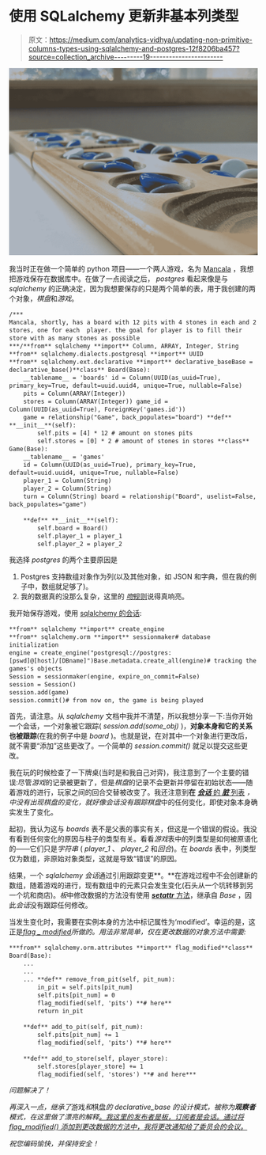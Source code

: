 # 使用 SQLalchemy 更新非基本列类型

> 原文：<https://medium.com/analytics-vidhya/updating-non-primitive-columns-types-using-sqlalchemy-and-postgres-12f8206ba457?source=collection_archive---------19----------------------->

![](img/fff19cde7c0baa7f8468b03454e14416.png)

我当时正在做一个简单的 python 项目——一个两人游戏，名为 [Mancala](https://en.wikipedia.org/wiki/Mancala) ，我想把游戏保存在数据库中。在做了一点阅读之后， *postgres* 看起来像是与 *sqlalchemy* 的正确决定，因为我想要保存的只是两个简单的表，用于我创建的两个对象，*棋盘*和*游戏*。

```
/***
Mancala, shortly, has a board with 12 pits with 4 stones in each and 2 stores, one for each  player. the goal for player is to fill their store with as many stones as possible
***/**from** sqlalchemy **import** Column, ARRAY, Integer, String
**from** sqlalchemy.dialects.postgresql **import** UUID
**from** sqlalchemy.ext.declarative **import** declarative_baseBase = declarative_base()**class** Board(Base):
    __tablename__ = 'boards' id = Column(UUID(as_uuid=True), primary_key=True, default=uuid.uuid4, unique=True, nullable=False)
    pits = Column(ARRAY(Integer))
    stores = Column(ARRAY(Integer)) game_id = Column(UUID(as_uuid=True), ForeignKey('games.id'))
    game = relationship("Game", back_populates="board") **def** **__init__**(self):
        self.pits = [4] * 12 # amount on stones pits
        self.stores = [0] * 2 # amount of stones in stores **class** Game(Base):
    __tablename__ = 'games'
    id = Column(UUID(as_uuid=True), primary_key=True, default=uuid.uuid4, unique=True, nullable=False)
    player_1 = Column(String)
    player_2 = Column(String)
    turn = Column(String) board = relationship("Board", uselist=False, back_populates="game")

    **def** **__init__**(self):
        self.board = Board()
        self.player_1 = player_1
        self.player_2 = player_2
```

我选择 *postgres* 的两个主要原因是

1.  Postgres 支持数组对象作为列(以及其他对象，如 JSON 和字典，但在我的例子中，数组就足够了)。
2.  我的数据真的没那么复杂，这里的 [*吻*规则](https://en.wikipedia.org/wiki/KISS_principle)说得真响亮。

我开始保存游戏，使用 [sqlalchemy 的会话](https://docs.sqlalchemy.org/en/13/orm/session_basics.html):

```
**from** sqlalchemy **import** create_engine
**from** sqlalchemy.orm **import** sessionmaker# database initialization
engine = create_engine("postgresql://postgres:[pswd]@[host]/[DBname]")Base.metadata.create_all(engine)# tracking the games's objects
Session = sessionmaker(engine, expire_on_commit=False)
session = Session()
session.add(game)
session.commit()# from now on, the game is being played
```

首先，请注意。从 *sqlalchemy* 文档中我并不清楚，所以我想分享一下:当你开始一个会话，一个对象被它跟踪( *session.add(some_obj)* )，**对象本身和它的关系也被跟踪**(在我的例子中是 *board* )。也就是说，在对其中一个对象进行更改后，就不需要“添加”这些更改了。一个简单的 *session.commit()* 就足以提交这些更改。

我在玩的时候检查了一下牌桌(当时是和我自己对弈)，我注意到了一个主要的错误:尽管*游戏*的记录被更新了，但是*棋盘*的记录不会更新并停留在初始状态——随着游戏的进行，玩家之间的回合交替被改变了。我还注意到**在** [***会话*** 的 ***脏*** 列表](https://docs.sqlalchemy.org/en/13/orm/session_api.html#sqlalchemy.orm.session.Session.dirty) *，*中没有出现棋盘的变化，就好像会话没有跟踪*棋盘*中的任何变化，即使对象本身确实发生了变化。

起初，我认为这与 *boards* 表不是父表的事实有关，但这是一个错误的假设。我没有看到任何变化的原因与柱子的类型有关。看看*游戏*表中的列类型是如何被原语化的——它们只是*字符串* ( *player_1* 、 *player_2* 和*回合*)。在 *boards* 表中，列类型仅为数组，非原始对象类型，这就是导致“错误”的原因。

结果，一个 *sqlalchemy 会话*通过引用跟踪变更**。**在游戏过程中不会创建新的数组，随着游戏的进行，现有数组中的元素只会发生变化(石头从一个坑转移到另一个坑和商店)。*板*中修改数据的方法没有使用 [*__setattr__* 方法](https://github.com/sqlalchemy/sqlalchemy/blob/c61e0265a07e4310e7767fb6f9e0b84d8c89eb71/lib/sqlalchemy/ext/declarative/api.py#L77)，继承自 *Base* ，因此*会话*没有跟踪任何修改。

当发生变化时，我需要在实例本身的方法中标记属性为‘modified’。幸运的是，这正是[*flag _ modified*](https://docs.sqlalchemy.org/en/13/orm/session_api.html#sqlalchemy.orm.attributes.flag_modified)*所做的。用法非常简单，仅在更改数据的对象方法中需要:*

```
***from** sqlalchemy.orm.attributes **import** flag_modified**class** Board(Base):
    ...
    ...
    ... **def** remove_from_pit(self, pit_num):
        in_pit = self.pits[pit_num]
        self.pits[pit_num] = 0
        flag_modified(self, 'pits') **# here**
        return in_pit

    **def** add_to_pit(self, pit_num):
        self.pits[pit_num] += 1
        flag_modified(self, 'pits') **# here**

    **def** add_to_store(self, player_store):
        self.stores[player_store] += 1
        flag_modified(self, 'stores') **# and here***
```

*问题解决了！*

*再深入一点，继承了*游戏*和*棋盘*的 *declarative_base* 的设计模式，被称为**观察者**模式，在这里做了漂亮的解释[。我这里的发布者是*板*，订阅者是*会话*。通过将 *flag_modified()* 添加到更改数据的方法中，我将更改通知给了委员会的会议。](https://refactoring.guru/design-patterns/observer)*

*祝您编码愉快，并保持安全！*